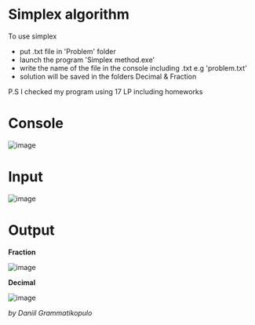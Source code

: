 # Simplex algorithm
To use simplex
<ul>
  <li>put .txt file in 'Problem' folder</li>
  <li>launch the program 'Simplex method.exe'</li>
  <li>write the name of the file in the console including .txt
	e.g 'problem.txt'</li>
  <li>solution will be saved in the folders Decimal & Fraction</li>
</ul>
P.S I checked my program using 17 LP including homeworks

# Console

![image](https://user-images.githubusercontent.com/65315002/200413569-c86a7eef-3729-41b5-9d39-a784ba9a551a.png)
# Input

![image](https://user-images.githubusercontent.com/65315002/200413708-99db1d8f-44e3-4be0-b080-8909afb1797e.png)
# Output

**Fraction**

![image](https://user-images.githubusercontent.com/65315002/200413959-31ee4ce0-0d8b-455f-bfb8-cb465825d259.png)

**Decimal**

![image](https://user-images.githubusercontent.com/65315002/200413898-75f9f162-bf3c-409f-84ab-615099f4a501.png)


*by Daniil Grammatikopulo*
